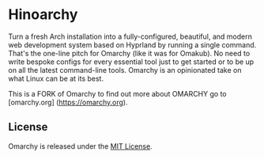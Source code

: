 # Hinoarchy

Turn a fresh Arch installation into a fully-configured, beautiful, and modern web development system based on Hyprland by running a single command. That's the one-line pitch for Omarchy (like it was for Omakub). No need to write bespoke configs for every essential tool just to get started or to be up on all the latest command-line tools. Omarchy is an opinionated take on what Linux can be at its best.

This is a FORK of Omarchy to find out more about OMARCHY go to [omarchy.org] (https://omarchy.org).

## License

Omarchy is released under the [MIT License](https://opensource.org/licenses/MIT).

